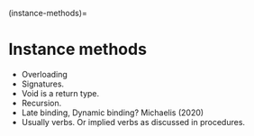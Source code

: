 (instance-methods)=
# Instance methods
- Overloading
- Signatures.
- Void is a return type.
- Recursion.
- Late binding, Dynamic binding? Michaelis (2020)
- Usually verbs. Or implied verbs as discussed in procedures.


